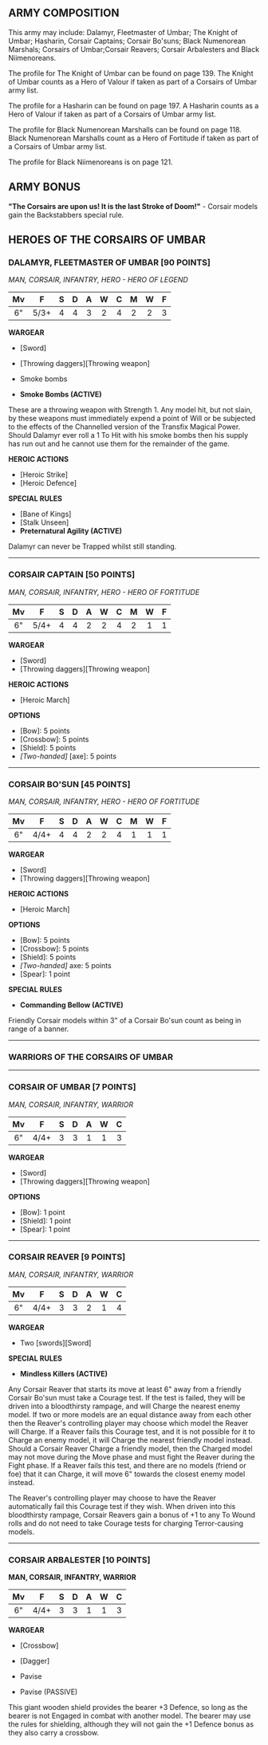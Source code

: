 ﻿## ARMY COMPOSITION

This army may include: Dalamyr, Fleetmaster of Umbar; The Knight of Umbar; Hasharin, Corsair Captains; Corsair Bo'suns; Black Numenorean Marshals; Corsairs of Umbar;Corsair Reavers; Corsair Arbalesters and Black Niimenoreans.

The profile for The Knight of Umbar can be found on page 139. The Knight of Umbar counts as a Hero of Valour if taken as part of a Corsairs of Umbar army list.

The profile for a Hasharin can be found on page 197. A Hasharin counts as a Hero of Valour if taken as part of a Corsairs of Umbar army list.

The profile for Black Numenorean Marshalls can be found on page 118. Black Numenorean Marshalls count as a Hero of Fortitude if taken as part of a Corsairs of Umbar army list.

The profile for Black Niimenoreans is on page 121.

## ARMY BONUS

**"The Corsairs are upon us! It is the last Stroke of Doom!"** - Corsair models gain the Backstabbers special rule.

## HEROES OF THE CORSAIRS OF UMBAR

<div class="unitCard" markdown>

### DALAMYR, FLEETMASTER OF UMBAR [90 POINTS]
*MAN, CORSAIR, INFANTRY, HERO - HERO OF LEGEND*

| Mv | F | S | D | A | W | C | M | W | F |
|:--:|:--:|:-:|:--:|:-:|:-:|:-:|:-:|:-:|:-:|
| 6" | 5/3+| 4 | 4 | 3 | 2 | 4 | 2 | 2 | 3 |

**WARGEAR**

- [Sword]
- [Throwing daggers][Throwing weapon]
- Smoke bombs

- **Smoke Bombs (ACTIVE)**

These are a throwing weapon with Strength 1. Any model hit, but not slain, by these weapons must immediately expend a point of Will or be subjected to the effects of the Channelled version of the Transfix Magical Power. Should Dalamyr ever roll a 1 To Hit with his smoke bombs then his supply has run out and he cannot use them for the remainder of the game.

**HEROIC ACTIONS**

- [Heroic Strike]
- [Heroic Defence]

**SPECIAL RULES**

- [Bane of Kings]
- [Stalk Unseen]
- **Preternatural Agility (ACTIVE)**

Dalamyr can never be Trapped whilst still standing.

</div>

---

<div class="unitCard" markdown>

### CORSAIR CAPTAIN [50 POINTS]
*MAN, CORSAIR, INFANTRY, HERO - HERO OF FORTITUDE*

| Mv | F | S | D | A | W | C | M | W | F |
|:--:|:--:|:-:|:--:|:-:|:-:|:-:|:-:|:-:|:-:|
| 6" | 5/4+| 4 | 4 | 2 | 2 | 4 | 2 | 1 | 1 |

**WARGEAR**

- [Sword]
- [Throwing daggers][Throwing weapon]

**HEROIC ACTIONS**

- [Heroic March]

**OPTIONS**

- [Bow]: 5 points
- [Crossbow]: 5 points
- [Shield]: 5 points
- *[Two-handed]* [axe]: 5 points

</div>

---

<div class="unitCard" markdown>

### CORSAIR BO'SUN [45 POINTS]
*MAN, CORSAIR, INFANTRY, HERO - HERO OF FORTITUDE*

| Mv | F | S | D | A | W | C | M | W | F |
|:--:|:--:|:-:|:--:|:-:|:-:|:-:|:-:|:-:|:-:|
| 6" | 4/4+| 4 | 4 | 2 | 2 | 4 | 1 | 1 | 1 |

**WARGEAR**

- [Sword]
- [Throwing daggers][Throwing weapon]

**HEROIC ACTIONS**

- [Heroic March]

**OPTIONS**

- [Bow]: 5 points
- [Crossbow]: 5 points
- [Shield]: 5 points
- *[Two-handed]* axe: 5 points
- [Spear]: 1 point

**SPECIAL RULES**

- **Commanding Bellow (ACTIVE)**

Friendly Corsair models within 3" of a Corsair Bo'sun count as being in range of a banner.

</div>

---

<div class="unitCard" markdown>

### WARRIORS OF THE CORSAIRS OF UMBAR

</div>

---

<div class="unitCard" markdown>

### CORSAIR OF UMBAR [7 POINTS]
*MAN, CORSAIR, INFANTRY, WARRIOR*

| Mv | F | S | D | A | W | C |
|:--:|:--:|:-:|:--:|:-:|:-:|:-:|
| 6" | 4/4+| 3 | 3 | 1 | 1 | 3 |

**WARGEAR**

- [Sword]
- [Throwing daggers][Throwing weapon]

**OPTIONS**

- [Bow]: 1 point
- [Shield]: 1 point
- [Spear]: 1 point

</div>

---

<div class="unitCard" markdown>

### CORSAIR REAVER [9 POINTS]
*MAN, CORSAIR, INFANTRY, WARRIOR*

| Mv | F | S | D | A | W | C |
|:--:|:--:|:-:|:--:|:-:|:-:|:-:|
| 6" | 4/4+| 3 | 3 | 2 | 1 | 4 |

**WARGEAR**

- Two [swords][Sword]

**SPECIAL RULES**

- **Mindless Killers (ACTIVE)**

Any Corsair Reaver that starts its move at least 6" away from a friendly Corsair Bo'sun must take a Courage test. If the test is failed, they will be driven into a bloodthirsty rampage, and will Charge the nearest enemy model. If two or more models are an equal distance away from each other then the Reaver's controlling player may choose which model the Reaver will Charge. If a Reaver fails this Courage test, and it is not possible for it to Charge an enemy model, it will Charge the nearest friendly model instead. Should a Corsair Reaver Charge a friendly model, then the Charged model may not move during the Move phase and must fight the Reaver during the Fight phase. If a Reaver fails this test, and there are no models (friend or foe) that it can Charge, it will move 6" towards the closest enemy model instead.

The Reaver's controlling player may choose to have the Reaver automatically fail this Courage test if they wish. When driven into this bloodthirsty rampage, Corsair Reavers gain a bonus of +1 to any To Wound rolls and do not need to take Courage tests for charging Terror-causing models.

</div>

---

<div class="unitCard" markdown>

### CORSAIR ARBALESTER [10 POINTS]
**MAN, CORSAIR, INFANTRY, WARRIOR**

| Mv | F | S | D | A | W | C |
|:--:|:--:|:-:|:--:|:-:|:-:|:-:|
| 6" | 4/4+| 3 | 3 | 1 | 1 | 3 |

**WARGEAR**

- [Crossbow]
- [Dagger]
- Pavise

- Pavise (PASSIVE)

This giant wooden shield provides the bearer +3 Defence, so long as the bearer is not Engaged in combat with another model. The bearer may use the rules for shielding, although they will not gain the +1 Defence bonus as they also carry a crossbow.

</div>